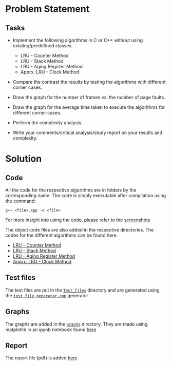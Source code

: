 # Problem Statement

## Tasks

- Implement the following algorithms in C or C++ without using existing/predefined classes.

  - LRU - Counter Method
  - LRU - Stack Method
  - LRU - Aging Register Method
  - Apprx. LRU - Clock Method

- Compare the contrast the results by testing the algorithms with different corner cases. 

- Draw the graph for the number of frames vs. the number of page faults. 

- Draw the graph for the average time taken to execute the algorithms for different corner cases. 

- Perform the complexity analysis.

- Write your comments/critical analysis/study report on your results and complexity. 

# Solution 
## Code 
All the code for the respective algorithms are in folders by the corresponding name. The code is simply executable after compilation using the command:  

`g++ <file>.cpp -o <file>`

For more insight into using the code, please refer to the [screenshots](Screenshots)

The object code files are also added in the respective directories. The codes for the different algorithms can be found here:
  - [LRU - Counter Method](Counter)
  - [LRU - Stack Method](Stack)
  - [LRU - Aging Register Method](Aging_register)
  - [Apprx. LRU - Clock Method](Clock)

## Test files
The test files are put in the [`Test_files`](Test_files) directory and are generated using the [`test_file_generator.cpp`](Test_files/test_file_generator.cpp) generator 

## Graphs 
The graphs are added in the [`Graphs`](Graphs) directory. They are made using matplotlib in an ipynb notebook found [here](Plot.ipynb)

## Report 
The report file (pdf) is added [here]()
